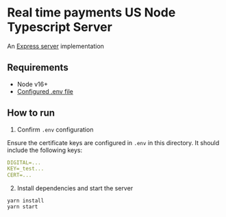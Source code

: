 # Real time payments US Node Typescript Server

An [Express server](http://expressjs.com) implementation

## Requirements

- Node v16+
- [Configured .env file](../README.md)

## How to run

1. Confirm `.env` configuration

Ensure the certificate keys are configured in `.env` in this directory. It should include the following keys:

```yaml
DIGITAL=...
KEY=_test...
CERT=...
```

2. Install dependencies and start the server

```
yarn install
yarn start
```
